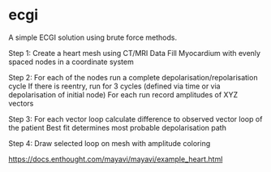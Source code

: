 # ecgi
A simple ECGI solution using brute force methods.

Step 1:
Create a heart mesh using CT/MRI Data 
Fill Myocardium with evenly spaced nodes in a coordinate system

Step 2:
For each of the nodes run a complete depolarisation/repolarisation cycle
If there is reentry, run for 3 cycles (defined via time or via depolarisation of initial node)
For each run record amplitudes of XYZ vectors

Step 3:
For each vector loop calculate difference to observed vector loop of the patient
Best fit determines most probable depolarisation path

Step 4:
Draw selected loop on mesh with amplitude coloring

https://docs.enthought.com/mayavi/mayavi/example_heart.html